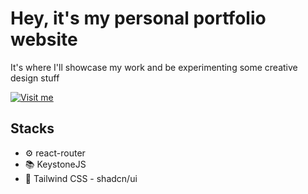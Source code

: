 # Hey, it's my personal portfolio website

It's where I'll showcase my work and be experimenting some creative design stuff

[![Visit me](https://res.cloudinary.com/daeznp0xa/image/upload/f_auto,q_auto,h_40/v1/web-sources/s5gicx0h5zuzdz9sq0pf)](https://sronnaim.my.id)

## Stacks

- ⚙ react-router
- 📚 KeystoneJS
- 🎨 Tailwind CSS - shadcn/ui
